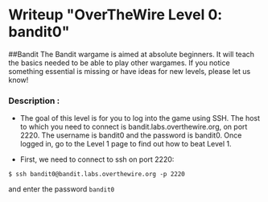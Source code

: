 # Writeup "OverTheWire Level 0: bandit0"

##Bandit
The Bandit wargame is aimed at absolute beginners. It will teach the basics needed to be able to play other wargames. If you notice something essential is missing or have ideas for new levels, please let us know!


### Description : 
- The goal of this level is for you to log into the game using SSH. The host to which you need to connect is bandit.labs.overthewire.org, on port 2220. The username is bandit0 and the password is bandit0. Once logged in, go to the Level 1 page to find out how to beat Level 1.


- First, we need to connect to ssh on port 2220: 
```
$ ssh bandit0@bandit.labs.overthewire.org -p 2220
```
and enter the password `bandit0`


